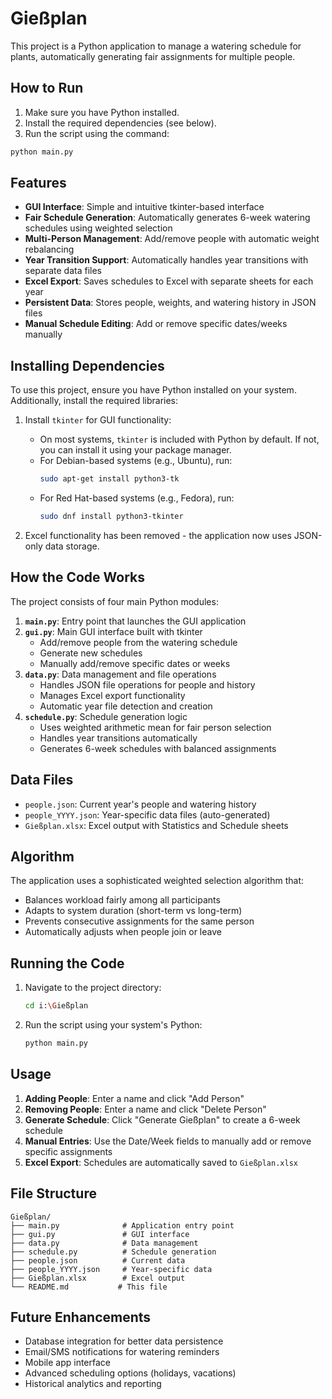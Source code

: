 # Gießplan

This project is a Python application to manage a watering schedule for plants, automatically generating fair assignments for multiple people.

## How to Run

1. Make sure you have Python installed.
2. Install the required dependencies (see below).
3. Run the script using the command:

```bash
python main.py
```

## Features

- **GUI Interface**: Simple and intuitive tkinter-based interface
- **Fair Schedule Generation**: Automatically generates 6-week watering schedules using weighted selection
- **Multi-Person Management**: Add/remove people with automatic weight rebalancing
- **Year Transition Support**: Automatically handles year transitions with separate data files
- **Excel Export**: Saves schedules to Excel with separate sheets for each year
- **Persistent Data**: Stores people, weights, and watering history in JSON files
- **Manual Schedule Editing**: Add or remove specific dates/weeks manually

## Installing Dependencies

To use this project, ensure you have Python installed on your system. Additionally, install the required libraries:

1. Install `tkinter` for GUI functionality:
   - On most systems, `tkinter` is included with Python by default. If not, you can install it using your package manager.
   - For Debian-based systems (e.g., Ubuntu), run:
     ```bash
     sudo apt-get install python3-tk
     ```
   - For Red Hat-based systems (e.g., Fedora), run:
     ```bash
     sudo dnf install python3-tkinter
     ```

2. Excel functionality has been removed - the application now uses JSON-only data storage.

## How the Code Works

The project consists of four main Python modules:

1. **`main.py`**: Entry point that launches the GUI application
2. **`gui.py`**: Main GUI interface built with tkinter
   - Add/remove people from the watering schedule
   - Generate new schedules
   - Manually add/remove specific dates or weeks
3. **`data.py`**: Data management and file operations
   - Handles JSON file operations for people and history
   - Manages Excel export functionality
   - Automatic year file detection and creation
4. **`schedule.py`**: Schedule generation logic
   - Uses weighted arithmetic mean for fair person selection
   - Handles year transitions automatically
   - Generates 6-week schedules with balanced assignments

## Data Files

- `people.json`: Current year's people and watering history
- `people_YYYY.json`: Year-specific data files (auto-generated)
- `Gießplan.xlsx`: Excel output with Statistics and Schedule sheets

## Algorithm

The application uses a sophisticated weighted selection algorithm that:
- Balances workload fairly among all participants
- Adapts to system duration (short-term vs long-term)
- Prevents consecutive assignments for the same person
- Automatically adjusts when people join or leave

## Running the Code

1. Navigate to the project directory:
   ```bash
   cd i:\Gießplan
   ```

2. Run the script using your system's Python:
   ```bash
   python main.py
   ```

## Usage

1. **Adding People**: Enter a name and click "Add Person"
2. **Removing People**: Enter a name and click "Delete Person" 
3. **Generate Schedule**: Click "Generate Gießplan" to create a 6-week schedule
4. **Manual Entries**: Use the Date/Week fields to manually add or remove specific assignments
5. **Excel Export**: Schedules are automatically saved to `Gießplan.xlsx`

## File Structure

```
Gießplan/
├── main.py              # Application entry point
├── gui.py               # GUI interface
├── data.py              # Data management
├── schedule.py          # Schedule generation
├── people.json          # Current data
├── people_YYYY.json     # Year-specific data
├── Gießplan.xlsx        # Excel output
└── README.md           # This file
```

## Future Enhancements

- Database integration for better data persistence
- Email/SMS notifications for watering reminders
- Mobile app interface
- Advanced scheduling options (holidays, vacations)
- Historical analytics and reporting
